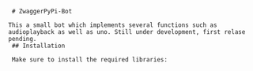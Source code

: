      # ZwaggerPyPi-Bot

    This a small bot which implements several functions such as audioplayback as well as uno. Still under development, first relase pending.
     ## Installation

     Make sure to install the required libraries:
